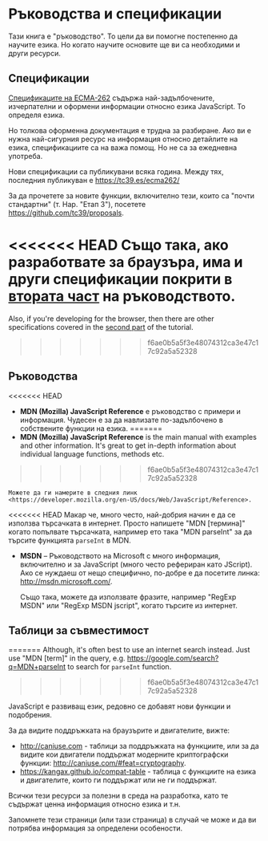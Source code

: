 
# Ръководства и спецификации

Тази книга е "ръководство". То цели да ви помогне постепенно да научите езика. Но когато научите основите ще ви са необходими и други ресурси.

## Спецификации

[Спецификаците на ECMA-262](https://www.ecma-international.org/publications/standards/Ecma-262.htm) съдържа най-задълбочените, изчерпателни и оформени информации относно езика JavaScript. То определя езика.

Но толкова оформенна документация е трудна за разбиране. Ако ви е нужна най-сигурния ресурс на информация относно детайлите на езика, спецификациите са на важа помощ. Но не са за ежедневна употреба.

Нови спецификации са публикувани всяка година. Между тях, последния публикуван е <https://tc39.es/ecma262/>

За да прочетете за новите функции, включително тези, които са "почти стандартни" (т. Нар. "Етап 3"), посетете <https://github.com/tc39/proposals>.

<<<<<<< HEAD
Също така, ако разработвате за браузъра, има и други спецификации покрити в [втората част](info:browser-environment) на ръководството.
=======
Also, if you're developing for the browser, then there are other specifications covered in the [second part](info:browser-environment) of the tutorial.
>>>>>>> f6ae0b5a5f3e48074312ca3e47c17c92a5a52328

## Ръководства

<<<<<<< HEAD
- **MDN (Mozilla) JavaScript Reference** е ръководство с примери и информация. Чудесен е за да навлизате по-задълбочено в собствените функции на езика.
=======
- **MDN (Mozilla) JavaScript Reference** is the main manual with examples and other information. It's great to get in-depth information about individual language functions, methods etc.
>>>>>>> f6ae0b5a5f3e48074312ca3e47c17c92a5a52328

    Можете да ги намерите в следния линк <https://developer.mozilla.org/en-US/docs/Web/JavaScript/Reference>.

<<<<<<< HEAD
    Макар че, много често, най-добрия начин е да се използва търсачката в интернет. Просто напишете "MDN [термина]" когато попълвате търсачката, например ето така "MDN parseInt" за да търсите функцията `parseInt` в MDN.

- **MSDN** – Ръководството на Microsoft с много информация, включително и за JavaScript (много често рефериран катo JScript). Ако се нуждаеш от нещо специфично, по-добре е да посетите линка: <http://msdn.microsoft.com/>.

    Също така, можете да използвате фразите, например "RegExp MSDN" или "RegExp MSDN jscript", когато търсите из интернет.

## Таблици за съвместимост
=======
Although, it's often best to use an internet search instead. Just use "MDN [term]" in the query, e.g. <https://google.com/search?q=MDN+parseInt> to search for `parseInt` function.
>>>>>>> f6ae0b5a5f3e48074312ca3e47c17c92a5a52328

JavaScript e развиващ език, редовно се добавят нови функции и подобрения.

За да видите поддръжката на браузърите и двигателите, вижте:

- <http://caniuse.com> - таблици за поддръжката на функциите, или за да видите кои двигатели поддържат модерните криптографски функции: <http://caniuse.com/#feat=cryptography>.
- <https://kangax.github.io/compat-table> - таблица с функциите на езика и двигателите, които ги поддържат или не ги поддържат.

Всички тези ресурси за полезни в среда на разработка, като те съдържат ценна информация относно езика и т.н.

Запомнете тези страници (или тази страница) в случай че може и да ви потрябва информация за определени особености.
